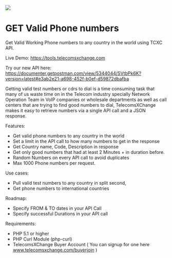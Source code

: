 ![](https://user-images.githubusercontent.com/26701933/54167718-c5161f80-4473-11e9-82cc-f6ff64227d8e.png)


# GET Valid Phone numbers
Get Valid Working Phone numbers to any country in the world using TCXC API. 

Live Demo: https://tools.telecomsxchange.com


Try our new API here: https://documenter.getpostman.com/view/5344044/SVtbPk6K?version=latest#e3ab2e21-a698-452f-b0ef-d59872dbafba

Getting valid test numbers or cdrs to dial is a time consuming task that many of us waste time on in the Telecom industry specially Network Operation Team in VoIP companies or wholesale departments as well as call centers that are trying to find good numbers to dial, TelecomsXChange makes it easy to retrieve numbers via a single API call and a JSON response.

Features:

- Get valid phone numbers to any country in the world
- Set a limit in the API call to how many numbers to get in the response
- Get Country name, Code, Description in response
- Get only good numbers that had at least 2 Minutes + in duration before.
- Random Numbers on every API call to avoid duplicates
- Max 1000 Phone numbers per request.

Use cases:

- Pull valid test numbers to any country in split second,
- Get phone numbers to international countries

Roadmap:

- Specify FROM & TO dates in your API Call
- Specify successful Durations in your API call

Requirements:

- PHP 5.1 or higher
- PHP Curl Module (php-curl)
- TelecomsXChange Buyer Account ( You can signup for one here www.telecomsxchange.com/buyerjoin )
